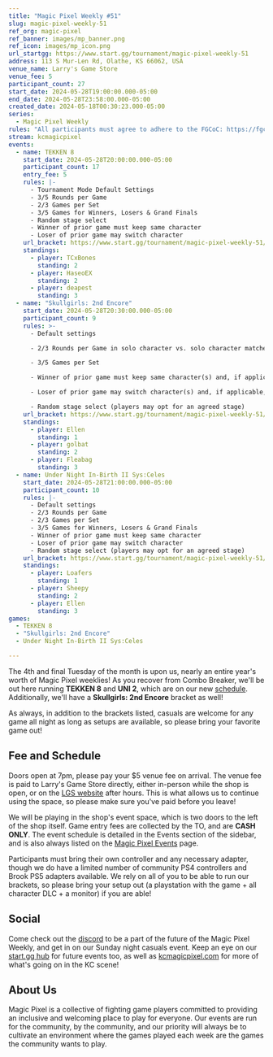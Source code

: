 ```yaml
---
title: "Magic Pixel Weekly #51"
slug: magic-pixel-weekly-51
ref_org: magic-pixel
ref_banner: images/mp_banner.png
ref_icon: images/mp_icon.png
url_startgg: https://www.start.gg/tournament/magic-pixel-weekly-51
address: 113 S Mur-Len Rd, Olathe, KS 66062, USA
venue_name: Larry's Game Store
venue_fee: 5
participant_count: 27
start_date: 2024-05-28T19:00:00.000-05:00
end_date: 2024-05-28T23:58:00.000-05:00
created_date: 2024-05-18T00:30:23.000-05:00
series:
  - Magic Pixel Weekly
rules: "All participants must agree to adhere to the FGCoC: https://fgcoc.com/"
stream: kcmagicpixel
events:
  - name: TEKKEN 8
    start_date: 2024-05-28T20:00:00.000-05:00
    participant_count: 17
    entry_fee: 5
    rules: |-
      - Tournament Mode Default Settings
      - 3/5 Rounds per Game
      - 2/3 Games per Set
      - 3/5 Games for Winners, Losers & Grand Finals
      - Random stage select
      - Winner of prior game must keep same character
      - Loser of prior game may switch character
    url_bracket: https://www.start.gg/tournament/magic-pixel-weekly-51/events/tekken-8/brackets/1666227/2482713
    standings:
      - player: TCxBones
        standing: 2
      - player: HaseoEX
        standing: 2
      - player: deapest
        standing: 3
  - name: "Skullgirls: 2nd Encore"
    start_date: 2024-05-28T20:30:00.000-05:00
    participant_count: 9
    rules: >-
      - Default settings

      - 2/3 Rounds per Game in solo character vs. solo character matches

      - 3/5 Games per Set

      - Winner of prior game must keep same character(s) and, if applicable, assists

      - Loser of prior game may switch character(s) and, if applicable, assists

      - Random stage select (players may opt for an agreed stage)
    url_bracket: https://www.start.gg/tournament/magic-pixel-weekly-51/events/skullgirls-2nd-encore/brackets/1666224/2482710
    standings:
      - player: Ellen
        standing: 1
      - player: golbat
        standing: 2
      - player: Fleabag
        standing: 3
  - name: Under Night In-Birth II Sys:Celes
    start_date: 2024-05-28T21:00:00.000-05:00
    participant_count: 10
    rules: |-
      - Default settings
      - 2/3 Rounds per Game
      - 2/3 Games per Set
      - 3/5 Games for Winners, Losers & Grand Finals
      - Winner of prior game must keep same character
      - Loser of prior game may switch character
      - Random stage select (players may opt for an agreed stage)
    url_bracket: https://www.start.gg/tournament/magic-pixel-weekly-51/events/under-night-in-birth-ii-sys-celes/brackets/1666228/2482714
    standings:
      - player: Loafers
        standing: 1
      - player: Sheepy
        standing: 2
      - player: Ellen
        standing: 3
games:
  - TEKKEN 8
  - "Skullgirls: 2nd Encore"
  - Under Night In-Birth II Sys:Celes

---
```


The 4th and final Tuesday of the month is upon us, nearly an entire year's worth of Magic Pixel weeklies! As you recover from Combo Breaker, we'll be out here running **TEKKEN 8** and **UNI 2**, which are on our new [schedule](https://kcmagicpixel.com/events/). Additionally, we'll have a **Skullgirls: 2nd Encore** bracket as well!

As always, in addition to the brackets listed, casuals are welcome for any game all night as long as setups are available, so please bring your favorite game out! 

## Fee and Schedule

Doors open at 7pm, please pay your $5 venue fee on arrival. The venue fee is paid to Larry's Game Store directly, either in-person while the shop is open, or on the [LGS website](https://www.larrysgamestore.com/products/kc-magic-pixel-5) after hours. This is what allows us to continue using the space, so please make sure you've paid before you leave!

We will be playing in the shop's event space, which is two doors to the left of the shop itself. Game entry fees are collected by the TO, and are **CASH ONLY**. The event schedule is detailed in the Events section of the sidebar, and is also always listed on the [Magic Pixel Events](https://kcmagicpixel.com/events/) page.

Participants must bring their own controller and any necessary adapter, though we do have a limited number of community PS4 controllers and Brook PS5 adapters available. We rely on all of you to be able to run our brackets, so please bring your setup out (a playstation with the game + all character DLC + a monitor) if you are able!  

## Social

Come check out the [discord](https://discord.gg/jkmn6CVrrQ) to be a part of the future of the Magic Pixel Weekly, and get in on our Sunday night casuals event. Keep an eye on our [start.gg hub](https://www.start.gg/hub/magic-pixel) for future events too, as well as [kcmagicpixel.com](https://kcmagicpixel.com) for more of what's going on in the KC scene!

## About Us

Magic Pixel is a collective of fighting game players committed to providing an inclusive and welcoming place to play for everyone. Our events are run for the community, by the community, and our priority will always be to cultivate an environment where the games played each week are the games the community wants to play.
  